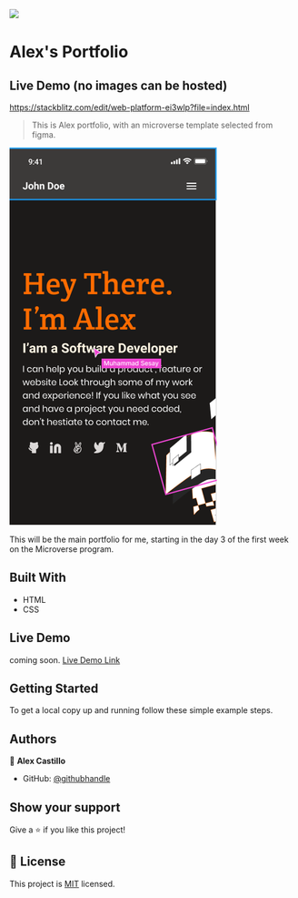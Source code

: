 ![](https://img.shields.io/badge/Microverse-blueviolet)

# Alex's Portfolio

## Live Demo (no images can be hosted)
https://stackblitz.com/edit/web-platform-ei3wlp?file=index.html

> This is Alex portfolio, with an microverse template selected from figma.

![screenshot](./assets/Screenshot.png)

This will be the main portfolio for me, starting in the day 3 of the first week on the Microverse program.

## Built With

- HTML
- CSS


## Live Demo
coming soon.
[Live Demo Link](#)


## Getting Started

To get a local copy up and running follow these simple example steps.


## Authors

👤 **Alex Castillo**

- GitHub: [@githubhandle](https://github.com/wikitelmex)


## Show your support

Give a ⭐️ if you like this project!


## 📝 License

This project is [MIT](./LICENSE) licensed.
